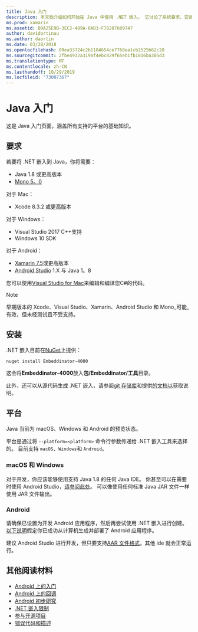 ```yaml
---
title: Java 入门
description: 本文档介绍如何开始在 Java 中使用 .NET 嵌入。 它讨论了系统要求、安装和受支持的平台。
ms.prod: xamarin
ms.assetid: B9A25E9B-3EC2-489A-8AD3-F78287609747
author: davidortinau
ms.author: daortin
ms.date: 03/28/2018
ms.openlocfilehash: 09ea33724c2b1184654ce7768ea1cb2525b62c28
ms.sourcegitcommit: 2fbe4932a319af4ebc829f65eb1fb1816ba305d3
ms.translationtype: MT
ms.contentlocale: zh-CN
ms.lasthandoff: 10/29/2019
ms.locfileid: "73007367"
---
```

# <a name="getting-started-with-java"></a>Java 入门

这是 Java 入门页面，涵盖所有支持的平台的基础知识。

## <a name="requirements"></a>要求

若要将 .NET 嵌入到 Java，你将需要：

* Java 1.8 或更高版本
* [Mono 5。0](https://www.mono-project.com/download/)

对于 Mac：

* Xcode 8.3.2 或更高版本

对于 Windows：

* Visual Studio 2017 C++支持
* Windows 10 SDK

对于 Android：

* [Xamarin 7.5](https://visualstudio.microsoft.com/xamarin/)或更高版本
* [Android Studio](https://developer.android.com/studio/index.html) 1.X 与 Java 1。8

您可以使用[Visual Studio for Mac](https://visualstudio.microsoft.com/vs/mac/)来编辑和编译您C#的代码。

> [!NOTE]
> 早期版本的 Xcode、Visual Studio、Xamarin、Android Studio 和 Mono_可能_有效，但未经测试且不受支持。

## <a name="installation"></a>安装

.NET 嵌入目前在[NuGet](https://www.nuget.org/packages/Embeddinator-4000/)上提供：

```shell
nuget install Embeddinator-4000
```

这会将**Embeddinator-4000**放入**包/Embeddinator/工具**目录。

此外，还可以从源代码生成 .NET 嵌入，请参阅[git 存储库](https://github.com/mono/Embeddinator-4000/)和提供[的文档以](https://github.com/mono/Embeddinator-4000/blob/master/Contributing.md)获取说明。

## <a name="platforms"></a>平台

Java 当前为 macOS、Windows 和 Android 的预览状态。

平台是通过将 `--platform=<platform>` 命令行参数传递给 .NET 嵌入工具来选择的。 目前支持 `macOS`、`Windows`和 `Android`。

### <a name="macos-and-windows"></a>macOS 和 Windows

对于开发，你应该能够使用支持 Java 1.8 的任何 Java IDE。 你甚至可以在需要时使用 Android Studio，[请参阅此处](https://stackoverflow.com/questions/16626810/can-android-studio-be-used-to-run-standard-java-projects)。 可以像使用任何标准 Java JAR 文件一样使用 JAR 文件输出。

### <a name="android"></a>Android

请确保已设置为开发 Android 应用程序，然后再尝试使用 .NET 嵌入进行创建。 [以下说明](~/tools/dotnet-embedding/get-started/java/android.md)假定你已成功从计算机生成并部署了 Android 应用程序。

建议 Android Studio 进行开发，但只要支持[AAR 文件格式](https://developer.android.com/studio/projects/android-library.html)，其他 ide 就会正常运行。

## <a name="further-reading"></a>其他阅读材料

* [Android 上的入门](~/tools/dotnet-embedding/get-started/java/android.md)
* [Android 上的回调](~/tools/dotnet-embedding/android/callbacks.md)
* [Android 初步研究](~/tools/dotnet-embedding/android/index.md)
* [.NET 嵌入限制](~/tools/dotnet-embedding/limitations.md)
* [参与开源项目](https://github.com/mono/Embeddinator-4000/blob/master/Contributing.md)
* [错误代码和描述](~/tools/dotnet-embedding/errors.md)
